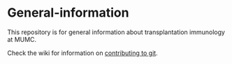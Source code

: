# General-information

This repository is for general information about transplantation immunology at MUMC.

Check the wiki for information on [contributing to git](Contributing-to-Github).  
